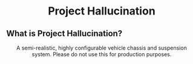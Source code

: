 <h1 align="center">Project Hallucination</h1>

## What is Project Hallucination?

<p align="center">
A semi-realistic, highly configurable vehicle chassis and suspension system. Please do not use this for production purposes.
</p>
